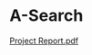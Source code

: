 # A-Search
[Project Report.pdf](https://github.com/cmari038/A-Search/files/11954244/Project.Report.pdf)
